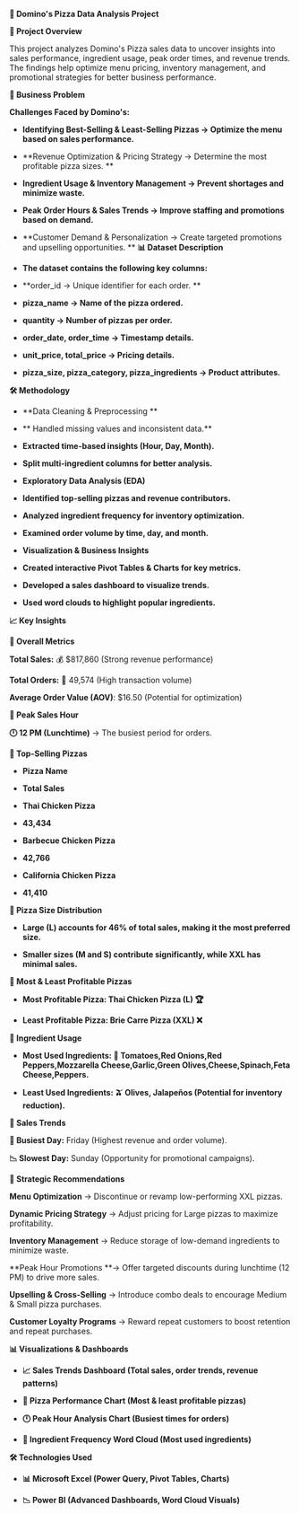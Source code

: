 **🍕 Domino's Pizza Data Analysis Project**

**📌 **Project Overview****

This project analyzes Domino's Pizza sales data to uncover insights into sales performance, ingredient usage, peak order times, and revenue trends. The findings help optimize menu pricing, inventory management, and promotional strategies for better business performance.

**🚀 **Business Problem****

**Challenges Faced by Domino's:**

- **Identifying Best-Selling & Least-Selling Pizzas → Optimize the menu based on sales performance.**

- **Revenue Optimization & Pricing Strategy → Determine the most profitable pizza sizes.
**
- **Ingredient Usage & Inventory Management → Prevent shortages and minimize waste.**

- **Peak Order Hours & Sales Trends → Improve staffing and promotions based on demand.**

- **Customer Demand & Personalization → Create targeted promotions and upselling opportunities.
**
**📊 **Dataset Description****

- **The dataset contains the following key columns:**

- **order_id → Unique identifier for each order.
**
- **pizza_name → Name of the pizza ordered.**

- **quantity → Number of pizzas per order.**

- **order_date, order_time → Timestamp details.**

- **unit_price, total_price → Pricing details.**

- **pizza_size, pizza_category, pizza_ingredients → Product attributes.**

**🛠️ Methodology**

- **Data Cleaning & Preprocessing
**
- ** Handled missing values and inconsistent data.**

- **Extracted time-based insights (Hour, Day, Month).**

- **Split multi-ingredient columns for better analysis.**

- **Exploratory Data Analysis (EDA)**

- **Identified top-selling pizzas and revenue contributors.**

- **Analyzed ingredient frequency for inventory optimization.**

- **Examined order volume by time, day, and month.**

- **Visualization & Business Insights**

- **Created interactive Pivot Tables & Charts for key metrics.**

- **Developed a sales dashboard to visualize trends.**

- **Used word clouds to highlight popular ingredients.**

**📈 Key Insights**

**🔹 Overall Metrics**

**Total Sales:** 💰 $817,860 (Strong revenue performance)

**Total Orders:** 🛒 49,574 (High transaction volume)

**Average Order Value (AOV)**: $16.50 (Potential for optimization)

**🔹 Peak Sales Hour**

**🕛 12 PM (Lunchtime)** → The busiest period for orders.

**🔹 Top-Selling Pizzas**

- **Pizza Name**

- **Total Sales**

- **Thai Chicken Pizza**

- **43,434**

- **Barbecue Chicken Pizza**

- **42,766**

- **California Chicken Pizza**

- **41,410**

**🔹 Pizza Size Distribution**

- **Large (L) accounts for 46% of total sales, making it the most preferred size.**

- **Smaller sizes (M and S) contribute significantly, while XXL has minimal sales.**

**🔹 Most & Least Profitable Pizzas**

- **Most Profitable Pizza: Thai Chicken Pizza (L) 🏆**

- **Least Profitable Pizza: Brie Carre Pizza (XXL) ❌**

**🔹 Ingredient Usage**

- **Most Used Ingredients: 🧀 Tomatoes,Red Onions,Red Peppers,Mozzarella Cheese,Garlic,Green Olives,Cheese,Spinach,Feta Cheese,Peppers.**

- **Least Used Ingredients: 🫒 Olives, Jalapeños (Potential for inventory reduction).**

**🔹 Sales Trends**

**📆 Busiest Day:** Friday (Highest revenue and order volume).

**📉 Slowest Day:** Sunday (Opportunity for promotional campaigns).

**📌 Strategic Recommendations**

**Menu Optimization** → Discontinue or revamp low-performing XXL pizzas.

**Dynamic Pricing Strategy** → Adjust pricing for Large pizzas to maximize profitability.

**Inventory Management** → Reduce storage of low-demand ingredients to minimize waste.

**Peak Hour Promotions **→ Offer targeted discounts during lunchtime (12 PM) to drive more sales.

**Upselling & Cross-Selling** → Introduce combo deals to encourage Medium & Small pizza purchases.

**Customer Loyalty Programs** → Reward repeat customers to boost retention and repeat purchases.

**📊 Visualizations & Dashboards**

- **📈 Sales Trends Dashboard (Total sales, order trends, revenue patterns)**

- **🍕 Pizza Performance Chart (Most & least profitable pizzas)**

- **🕛 Peak Hour Analysis Chart (Busiest times for orders)**

- **🛒 Ingredient Frequency Word Cloud (Most used ingredients)**

**🛠️ Technologies Used**

- **📊 Microsoft Excel (Power Query, Pivot Tables, Charts)**

- **📉 Power BI (Advanced Dashboards, Word Cloud Visuals)**

